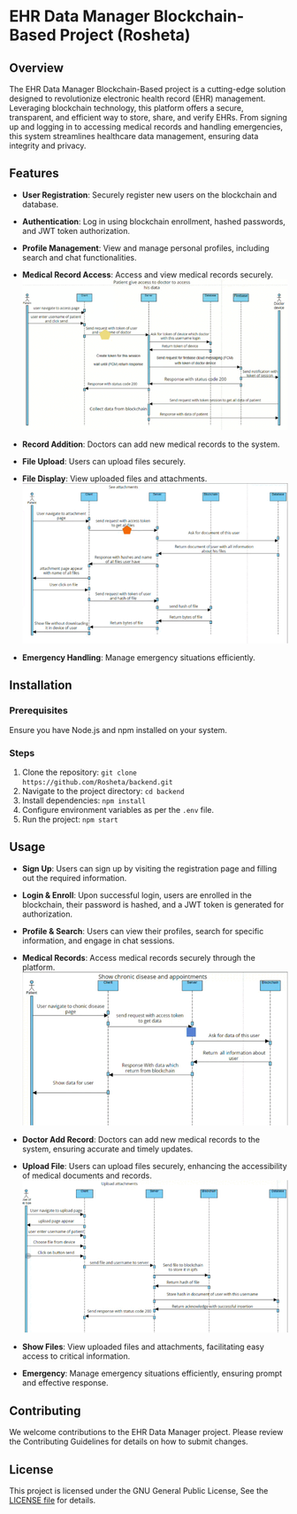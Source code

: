 # EHR Data Manager Blockchain-Based Project (Rosheta)

## Overview
The EHR Data Manager Blockchain-Based project is a cutting-edge solution designed to revolutionize electronic health record (EHR) management. Leveraging blockchain technology, this platform offers a secure, transparent, and efficient way to store, share, and verify EHRs. From signing up and logging in to accessing medical records and handling emergencies, this system streamlines healthcare data management, ensuring data integrity and privacy.

## Features
- **User Registration**: Securely register new users on the blockchain and database.
- **Authentication**: Log in using blockchain enrollment, hashed passwords, and JWT token authorization.
- **Profile Management**: View and manage personal profiles, including search and chat functionalities.
- **Medical Record Access**: Access and view medical records securely.
![](./docs/give_access_to_doctor.gif)

- **Record Addition**: Doctors can add new medical records to the system.
- **File Upload**: Users can upload files securely.
- **File Display**: View uploaded files and attachments.
![](./docs/see_attachment.gif)

- **Emergency Handling**: Manage emergency situations efficiently.

## Installation
### Prerequisites
Ensure you have Node.js and npm installed on your system.

### Steps
1. Clone the repository: `git clone https://github.com/Rosheta/backend.git`
2. Navigate to the project directory: `cd backend`
3. Install dependencies: `npm install`
4. Configure environment variables as per the `.env` file.
5. Run the project: `npm start`

## Usage
- **Sign Up**: Users can sign up by visiting the registration page and filling out the required information.
- **Login & Enroll**: Upon successful login, users are enrolled in the blockchain, their password is hashed, and a JWT token is generated for authorization.
- **Profile & Search**: Users can view their profiles, search for specific information, and engage in chat sessions.
- **Medical Records**: Access medical records securely through the platform.
![](./docs/show-disease_diagram.gif)

- **Doctor Add Record**: Doctors can add new medical records to the system, ensuring accurate and timely updates.
- **Upload File**: Users can upload files securely, enhancing the accessibility of medical documents and records.
![](./docs/upload-attachment_diagram.gif)

- **Show Files**: View uploaded files and attachments, facilitating easy access to critical information.
- **Emergency**: Manage emergency situations efficiently, ensuring prompt and effective response.

## Contributing
We welcome contributions to the EHR Data Manager project. Please review the Contributing Guidelines for details on how to submit changes.

## License
This project is licensed under the GNU General Public License, See the [LICENSE file](https://github.com/Rosheta/.github/blob/main/profile/COPYING.md) for details.
